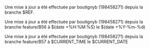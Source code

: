 Une mise à jour a été effectuée par boutignyb (198458271) depuis la branche $REF.

  Une mise à jour a été effectuée par boutignyb (198458271) depuis la branche feature/B56 à $(date +%H:%M:%S) le $(date +%Y-%m-%d) 
  

  Une mise à jour a été effectuée par boutignyb (198458271) depuis la branche feature/B57 à $CURRENT_TIME le $CURRENT_DATE 
  
